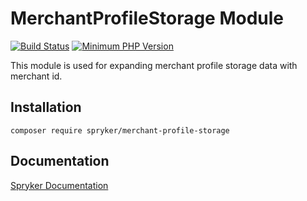 # MerchantProfileStorage Module
[![Build Status](https://travis-ci.org/spryker/merchant-profile-storage.svg)](https://travis-ci.org/spryker/merchant-profile-storage)
[![Minimum PHP Version](https://img.shields.io/badge/php-%3E%3D%207.2-8892BF.svg)](https://php.net/)

This module is used for expanding merchant profile storage data with merchant id.

## Installation

```
composer require spryker/merchant-profile-storage
```

## Documentation

[Spryker Documentation](https://academy.spryker.com/developing_with_spryker/module_guide/modules.html)
